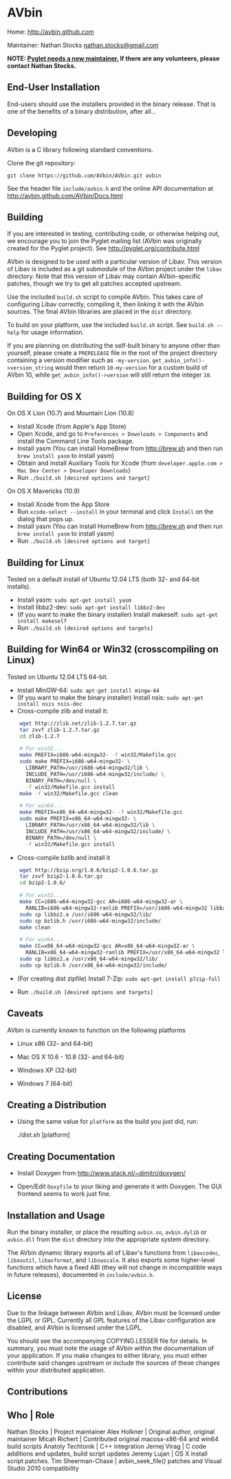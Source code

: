 AVbin
=====

Home: http://avbin.github.com

Maintainer: Nathan Stocks <nathan.stocks@gmail.com>

**NOTE:  [Pyglet needs a new
maintainer.](https://groups.google.com/d/msg/pyglet-users/HxJVKUPcwgE/elTwFk7MyxEJ)
If there are any volunteers, please contact Nathan Stocks.**

End-User Installation
---------------------

End-users should use the installers provided in the binary release.  That is one
of the benefits of a binary distribution, after all...


Developing
----------

AVbin is a C library following standard conventions.

Clone the git repository:

    git clone https://github.com/AVbin/AVbin.git avbin

See the header file `include/avbin.h` and the online API documentation at
http://avbin.github.com/AVbin/Docs.html


Building
--------

If you are interested in testing, contributing code, or otherwise helping out,
we encourage you to join the Pyglet mailing list (AVbin was originally created
for the Pyglet project).  See http://pyglet.org/contribute.html

AVbin is designed to be used with a particular version of Libav.  This version
of Libav is included as a git submodule of the AVbin project under the `libav`
directory.  Note that this version of Libav may contain AVbin-specific patches,
though we try to get all patches accepted upstream.

Use the included `build.sh` script to compile AVbin.  This takes care of
configuring Libav correctly, compiling it, then linking it with the AVbin
sources.  The final AVbin libraries are placed in the `dist` directory.

To build on your platform, use the included `build.sh` script.  See
`build.sh --help` for usage information.

If you are planning on distributing the self-built binary to anyone other than
yourself, please create a `PRERELEASE` file in the root of the project directory
containing a version modifier such as `-my-version`.
`get_avbin_info()->version_string` would then return `10-my-version` for a custom
build of AVbin 10, while `get_avbin_info()->version` will still return the integer
`10`.


Building for OS X
-----------------

On OS X Lion (10.7) and Mountain Lion (10.8)

- Install Xcode (from Apple's App Store)
- Open Xcode, and go to `Preferences > Downloads > Components` and install the
  Command Line Tools package.
- Install yasm (You can install HomeBrew from http://brew.sh and then run `brew
  install yasm` to install yasm)
- Obtain and install Auxiliary Tools for Xcode (from `developer.apple.com >
  Mac Dev Center > Developer Downloads`)
- Run `./build.sh [desired options and target]`

On OS X Mavericks (10.9)
- Install Xcode from the App Store
- Run `xcode-select --install` in your terminal and click `Install` on the
  dialog that pops up.
- Install yasm (You can install HomeBrew from http://brew.sh and then run `brew
  install yasm` to install yasm)
- Run `./build.sh [desired options and target]`


Building for Linux
------------------

Tested on a default install of Ubuntu 12.04 LTS (both 32- and 64-bit installs).

- Install yasm: `sudo apt-get install yasm`
- Install libbz2-dev: `sudo apt-get install libbz2-dev`
- (If you want to make the binary installer)
  Install makeself: `sudo apt-get install makeself`
- Run `./build.sh [desired options and targets]`


Building for Win64 or Win32 (crosscompiling on Linux)
-----------------------------------------------------

Tested on Ubuntu 12.04 LTS 64-bit.

- Install MinGW-64: `sudo apt-get install mingw-64`
- (If you want to make the binary installer)
  Install nsis: `sudo apt-get install nsis nsis-doc`
- Cross-compile zlib and install it:

```bash
    wget http://zlib.net/zlib-1.2.7.tar.gz
    tar zxvf zlib-1.2.7.tar.gz
    cd zlib-1.2.7

    # For win32...
    make PREFIX=i686-w64-mingw32- -f win32/Makefile.gcc
    sudo make PREFIX=i686-w64-mingw32- \
      LIBRARY_PATH=/usr/i686-w64-mingw32/lib \
      INCLUDE_PATH=/usr/i686-w64-mingw32/include/ \
      BINARY_PATH=/dev/null \
      -f win32/Makefile.gcc install
    make -f win32/Makefile.gcc clean

    # For win64...
    make PREFIX=x86_64-w64-mingw32- -f win32/Makefile.gcc
    sudo make PREFIX=x86_64-w64-mingw32- \
      LIBRARY_PATH=/usr/x86_64-w64-mingw32/lib \
      INCLUDE_PATH=/usr/x86_64-w64-mingw32/include/ \
      BINARY_PATH=/dev/null \
      -f win32/Makefile.gcc install
```

- Cross-compile bzlib and install it

```bash
    wget http://bzip.org/1.0.6/bzip2-1.0.6.tar.gz
    tar zxvf bzip2-1.0.6.tar.gz
    cd bzip2-1.0.6/

    # For win32...
    make CC=i686-w64-mingw32-gcc AR=i686-w64-mingw32-ar \
      RANLIB=i686-w64-mingw32-ranlib PREFIX=/usr/i686-w64-mingw32 libbz2.a
    sudo cp libbz2.a /usr/i686-w64-mingw32/lib/
    sudo cp bzlib.h /usr/i686-w64-mingw32/include/
    make clean

    # For win64...
    make CC=x86_64-w64-mingw32-gcc AR=x86_64-w64-mingw32-ar \
      RANLIB=x86_64-w64-mingw32-ranlib PREFIX=/usr/x86_64-w64-mingw32 libbz2.a
    sudo cp libbz2.a /usr/x86_64-w64-mingw32/lib/
    sudo cp bzlib.h /usr/x86_64-w64-mingw32/include/
```

- (For creating dist zipfile) Install 7-Zip: `sudo apt-get install p7zip-full`

- Run `./build.sh [desired options and targets]`


Caveats
-------

AVbin is currently known to function on the following platforms

* Linux x86 (32- and 64-bit)

* Mac OS X 10.6 - 10.8 (32- and 64-bit)

* Windows XP (32-bit)

* Windows 7 (64-bit)


Creating a Distribution
-----------------------

- Using the same value for `platform` as the build you just did, run:

    ./dist.sh [platform]


Creating Documentation
----------------------

- Install Doxygen from http://www.stack.nl/~dimitri/doxygen/

- Open/Edit `Doxyfile` to your liking and generate it with Doxygen.  The GUI
  frontend seems to work just fine.


Installation and Usage
----------------------

Run the binary installer, or place the resulting `avbin.so`, `avbin.dylib` or
`avbin.dll` from the `dist` directory into the appropriate system directory.

The AVbin dynamic library exports all of Libav's functions from `libavcodec`,
`libavutil`, `libavformat`, and `libswscale`.  It also exports some higher-level
functions which have a fixed ABI (they will not change in incompatible ways
in future releases), documented in `include/avbin.h`.


License
-------

Due to the linkage between AVbin and Libav, AVbin must be licensed under the
LGPL or GPL.  Currently all GPL features of the Libav configuration are
disabled, and AVbin is licensed under the LGPL.

You should see the accompanying COPYING.LESSER file for details.  In summary,
you must note the usage of AVbin within the documentation of your application.
If you make changes to either library, you must either contribute said changes
upstream or include the sources of these changes within your distributed
application.


Contributions
-------------

Who                | Role
-------------------------
Nathan Stocks      | Project maintainer
Alex Holkner       | Original author, original maintainer
Micah Richert      | Contributed original macosx-x86-64 and win64 build scripts
Anatoly Techtonik  | C++ integration
Jernej Virag       | C code additions and updates, build script updates
Jeremy Lujan       | OS X install script patches.
Tim Sheerman-Chase | avbin_seek_file() patches and Visual Studio 2010 compatibility
